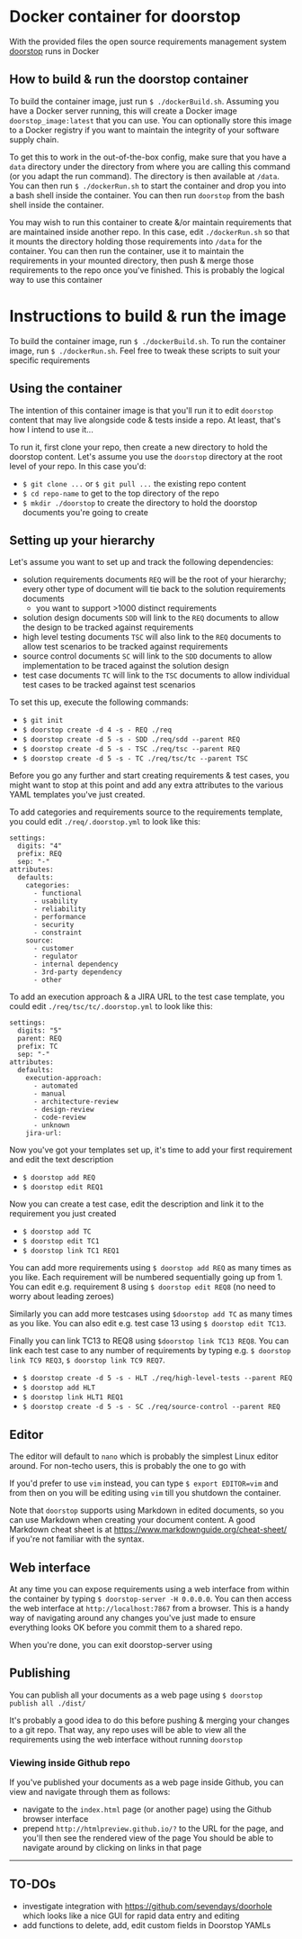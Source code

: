 # Docker container for doorstop

With the provided files the open source requirements management system [doorstop](https://doorstop.readthedocs.io) runs in Docker

## How to build & run the doorstop container

To build the container image, just run `$ ./dockerBuild.sh`. Assuming you have a Docker server running, this will create a Docker image `doorstop_image:latest` that you can use. You can optionally store this image to a Docker registry if you want to maintain the integrity of your software supply chain.

To get this to work in the out-of-the-box config, make sure that you have a `data` directory under the directory from where you are calling this command (or you adapt the run command). The directory is then available at `/data`. You can then run `$ ./dockerRun.sh` to start the container and drop you into a bash shell inside the container. You can then run `doorstop` from the bash shell inside the container.

You may wish to run this container to create &/or maintain requirements that are maintained inside another repo. In this case, edit `./dockerRun.sh` so that it mounts the directory holding those requirements into `/data` for the container. You can then run the container, use it to maintain the requirements in your mounted directory, then push & merge those requirements to the repo once you've finished. This is probably the logical way to use this container

# Instructions to build & run the image

To build the container image, run `$ ./dockerBuild.sh`.
To run the container image, run `$ ./dockerRun.sh`.
Feel free to tweak these scripts to suit your specific requirements

## Using the container

The intention of this container image is that you'll run it to edit `doorstop` content that may live alongside code & tests inside a repo. At least, that's how I intend to use it...

To run it, first clone your repo, then create a new directory to hold the doorstop content. Let's assume you use the `doorstop` directory at the root level of your repo. In this case you'd:
- `$ git clone ...` or `$ git pull ...` the existing repo content
- `$ cd repo-name` to get to the top directory of the repo
- `$ mkdir ./doorstop` to create the directory to hold the doorstop documents you're going to create

## Setting up your hierarchy

Let's assume you want to set up and track the following dependencies:
- solution requirements documents `REQ` will be the root of your hierarchy; every other type of document will tie back to the solution requirements documents
  - you want to support >1000 distinct requirements 
- solution design documents `SDD` will link to the `REQ` documents to allow the design to be tracked against requirements
- high level testing documents `TSC` will also link to the `REQ` documents to allow test scenarios to be tracked against requirements
- source control documents `SC` will link to the `SDD` documents to allow implementation to be traced against the solution design
- test case documents `TC` will link to the `TSC` documents to allow individual test cases to be tracked against test scenarios

To set this up, execute the following commands:
- `$ git init`
- `$ doorstop create -d 4 -s - REQ ./req`
- `$ doorstop create -d 5 -s - SDD ./req/sdd --parent REQ`
- `$ doorstop create -d 5 -s - TSC ./req/tsc --parent REQ`
- `$ doorstop create -d 5 -s - TC ./req/tsc/tc --parent TSC`

Before you go any further and start creating requirements & test cases, you might want to stop at this point and add any extra attributes to the various YAML templates you've just created. 

To add categories and requirements source to the requirements template, you could edit `./req/.doorstop.yml` to look like this:
```
settings:
  digits: "4"
  prefix: REQ
  sep: "-"
attributes:
  defaults:
    categories:
      - functional
      - usability
      - reliability
      - performance
      - security
      - constraint
    source:
      - customer
      - regulator
      - internal dependency
      - 3rd-party dependency
      - other
```

To add an execution approach & a JIRA URL to the test case template, you could edit `./req/tsc/tc/.doorstop.yml` to look like this:
```
settings:
  digits: "5"
  parent: REQ
  prefix: TC
  sep: "-"
attributes:
  defaults:
    execution-approach:
      - automated
      - manual
      - architecture-review
      - design-review
      - code-review
      - unknown
    jira-url:
```

Now you've got your templates set up, it's time to add your first requirement and edit the text description
- `$ doorstop add REQ`
- `$ doorstop edit REQ1`

Now you can create a test case, edit the description and link it to the requirement you just created
- `$ doorstop add TC`
- `$ doorstop edit TC1`
- `$ doorstop link TC1 REQ1`

You can add more requirements using `$ doorstop add REQ` as many times as you like. Each requirement will be numbered sequentially going up from 1. You can edit e.g. requirement 8 using `$ doorstop edit REQ8` (no need to worry about leading zeroes)

Similarly you can add more testcases using `$doorstop add TC` as many times as you like. You can also edit e.g. test case 13 using `$ doorstop edit TC13`.

Finally you can link TC13 to REQ8 using `$doorstop link TC13 REQ8`. You can link each test case to any number of requirements by typing e.g. `$ doorstop link TC9 REQ3`, `$ doorstop link TC9 REQ7`.


- `$ doorstop create -d 5 -s - HLT ./req/high-level-tests --parent REQ`
- `$ doorstop add HLT`
- `$ doorstop link HLT1 REQ1`
- `$ doorstop create -d 5 -s - SC ./req/source-control --parent REQ`


## Editor

The editor will default to `nano` which is probably the simplest Linux editor around. For non-techo users, this is probably the one to go with

If you'd prefer to use `vim` instead, you can type `$ export EDITOR=vim` and from then on you will be editing using `vim` till you shutdown the container.

Note that `doorstop` supports using Markdown in edited documents, so you can use Markdown when creating your document content. A good Markdown cheat sheet is at https://www.markdownguide.org/cheat-sheet/ if you're not familiar with the syntax.

## Web interface

At any time you can expose requirements using a web interface from within the container by typing `$ doorstop-server -H 0.0.0.0`. You can then access the web interface at `http://localhost:7867` from a browser. This is a handy way of navigating around any changes you've just made to ensure everything looks OK before you commit them to a shared repo.

When you're done, you can exit doorstop-server using <CTRL-C>

## Publishing

You can publish all your documents as a web page using `$ doorstop publish all ./dist/`

It's probably a good idea to do this before pushing & merging your changes to a git repo. That way, any repo uses will be able to view all the requirements using the web interface without running `doorstop`

### Viewing inside Github repo

If you've published your documents as a web page inside Github, you can view and navigate through them as follows:
- navigate to the `index.html` page (or another page) using the Github browser interface
- prepend `http://htmlpreview.github.io/?` to the URL for the page, and you'll then see the rendered view of the page
You should be able to navigate around by clicking on links in that page

---

## TO-DOs
- investigate integration with https://github.com/sevendays/doorhole which looks like a nice GUI for rapid data entry and editing
- add functions to delete, add, edit custom fields in Doorstop YAMLs
